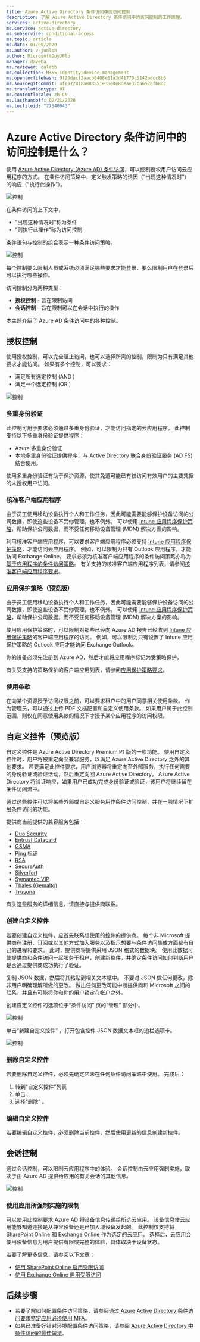 ```yaml
---
title: Azure Active Directory 条件访问中的访问控制
description: 了解 Azure Active Directory 条件访问中的访问控制的工作原理。
services: active-directory
ms.service: active-directory
ms.subservice: conditional-access
ms.topic: article
ms.date: 01/09/2020
ms.author: v-junlch
author: MicrosoftGuyJFlo
manager: daveba
ms.reviewer: calebb
ms.collection: M365-identity-device-management
ms.openlocfilehash: 9f20dacf2aacb0408e61a3d41770c5142adcc8b5
ms.sourcegitcommit: afe972418a883551e36ede8deae32ba6528fb8dc
ms.translationtype: HT
ms.contentlocale: zh-CN
ms.lasthandoff: 02/21/2020
ms.locfileid: "77540043"
---
```

# <a name="what-are-access-controls-in-azure-active-directory-conditional-access"></a>Azure Active Directory 条件访问中的访问控制是什么？

使用 [Azure Active Directory (Azure AD) 条件访问](overview.md)，可以控制授权用户访问云应用程序的方式。 在条件访问策略中，定义触发策略的诱因（“出现这种情况时”）的响应（“执行此操作”）。

![控制](./media/controls/10.png)

在条件访问的上下文中，

- “出现这种情况时”称为条件  
- “则执行此操作”称为访问控制  

条件语句与控制的组合表示一种条件访问策略。

![控制](./media/controls/61.png)

每个控制要么限制人员或系统必须满足哪些要求才能登录，要么限制用户在登录后可以执行哪些操作。

访问控制分为两种类型：

- **授权控制** - 旨在限制访问
- **会话控制** - 旨在限制可以在会话中执行的操作

本主题介绍了 Azure AD 条件访问中的各种控制。 

## <a name="grant-controls"></a>授权控制

使用授权控制，可以完全阻止访问，也可以选择所需的控制，限制为只有满足其他要求才能访问。 如果有多个控制，可以要求：

- 满足所有选定控制 (AND  )
- 满足一个选定控制 (OR  )

![控制](./media/controls/18.png)

### <a name="multi-factor-authentication"></a>多重身份验证

此控制可用于要求必须通过多重身份验证，才能访问指定的云应用程序。 此控制支持以下多重身份验证提供程序：

- Azure 多重身份验证
- 本地多重身份验证提供程序，与 Active Directory 联合身份验证服务 (AD FS) 结合使用。

使用多重身份验证有助于保护资源，使其免遭可能已有权访问有效用户的主要凭据的未授权用户访问。

### <a name="approved-client-app"></a>核准客户端应用程序

由于员工使用移动设备执行个人和工作任务，因此可能需要能够保护设备访问的公司数据，即使这些设备不受你管理，也不例外。
可以使用 [Intune 应用程序保护策略](https://docs.microsoft.com/intune/app-protection-policy)，帮助保护公司数据，而不受任何移动设备管理 (MDM) 解决方案的影响。

利用核准客户端应用程序，可以要求客户端应用程序必须支持 [Intune 应用程序保护策略](https://docs.microsoft.com/intune/app-protection-policy)，才能访问云应用程序。 例如，可以限制为只有 Outlook 应用程序，才能访问 Exchange Online。 要求必须为核准客户端应用程序的条件访问策略亦称为[基于应用程序的条件访问策略](app-based-conditional-access.md)。 有关支持的核准客户端应用程序列表，请参阅[核准客户端应用程序要求](technical-reference.md#approved-client-app-requirement)。

### <a name="app-protection-policy-preview"></a>应用保护策略（预览版）

由于员工使用移动设备执行个人和工作任务，因此可能需要能够保护设备访问的公司数据，即使这些设备不受你管理，也不例外。
可以使用 [Intune 应用程序保护策略](https://docs.microsoft.com/intune/app-protection-policy)，帮助保护公司数据，而不受任何移动设备管理 (MDM) 解决方案的影响。

使用应用保护策略时，可以限制对那些已经向 Azure AD 报告已经收到 [Intune 应用保护策略](https://docs.microsoft.com/intune/app-protection-policy)的客户端应用程序的访问。 例如，可以限制为只有设置了 Intune 应用保护策略的 Outlook 应用才能访问 Exchange Outlook。 

你的设备必须先注册到 Azure AD，然后才能将应用程序标记为受策略保护。

有关受支持的策略保护的客户端应用列表，请参阅[应用保护策略要求](technical-reference.md#app-protection-policy-requirement)。

### <a name="terms-of-use"></a>使用条款

在向某个资源授予访问权限之前，可以要求租户中的用户同意相关使用条款。 作为管理员，可以通过上传 PDF 文档配置和自定义使用条款。 如果用户属于此控制范围，则仅在同意使用条款的情况下才授予某个应用程序的访问权限。

## <a name="custom-controls-preview"></a>自定义控件（预览版）

自定义控件是 Azure Active Directory Premium P1 版的一项功能。 使用自定义控件时，用户将被重定向至兼容服务，以满足 Azure Active Directory 之外的其他要求。 若要满足此控件要求，用户浏览器将重定向至外部服务，执行任何需要的身份验证或验证活动，然后重定向回 Azure Active Directory。 Azure Active Directory 将验证响应，如果用户已成功完成身份验证或验证，该用户将继续留在条件访问流中。

通过这些控件可以将某些外部或自定义服务用作条件访问控制，并在一般情况下扩展条件访问的功能。

提供商当前提供的兼容服务包括：

- [Duo Security](https://duo.com/docs/azure-ca)
- [Entrust Datacard](https://www.entrustdatacard.com/products/authentication/intellitrust)
- [GSMA](https://mobileconnect.io/azure/)
- [Ping 标识](https://documentation.pingidentity.com/pingid/pingidAdminGuide/index.shtml#pid_c_AzureADIntegration.html)
- [RSA](https://community.rsa.com/docs/DOC-81278)
- [SecureAuth](https://docs.secureauth.com/pages/viewpage.action?pageId=47238992#)
- [Silverfort](https://www.silverfort.io/company/using-silverfort-mfa-with-azure-active-directory/)
- [Symantec VIP](https://help.symantec.com/home/VIP_Integrate_with_Azure_AD)
- [Thales (Gemalto)](https://resources.eu.safenetid.com/help/AzureMFA/Azure_Help/Index.htm)
- [Trusona](https://www.trusona.com/docs/azure-ad-integration-guide)

有关这些服务的详细信息，请直接与提供商联系。

### <a name="creating-custom-controls"></a>创建自定义控件

若要创建自定义控件，应首先联系想使用的控件的提供商。 每个非 Microsoft 提供商在注册、订阅或以其他方式加入服务以及指示想要与条件访问集成方面都有自己的进程和要求。 此时，提供商将提供采用 JSON 格式的数据块。 使用此数据可使提供商和条件访问一起服务于租户，创建新控件，并确定条件访问如何判断用户是否通过提供商成功执行了验证。

复制 JSON 数据，然后将其粘贴到相关文本框中。 不要对 JSON 做任何更改，除非用户明确理解所做的更改。 做出任何更改可能中断提供商和 Microsoft 之间的联系，并且有可能将你和你的用户锁定在帐户之外。

创建自定义控件的选项位于“条件访问”  页的“管理”  部分中。

![控制](./media/controls/82.png)

单击“新建自定义控件”  ，打开包含控件 JSON 数据文本框的边栏选项卡。  

![控制](./media/controls/81.png)

### <a name="deleting-custom-controls"></a>删除自定义控件

若要删除自定义控件，必须先确定它未在任何条件访问策略中使用。 完成后：

1. 转到“自定义控件”列表
1. 单击...  
1. 选择“删除”  。

### <a name="editing-custom-controls"></a>编辑自定义控件

若要编辑自定义控件，必须删除当前控件，然后使用更新的信息创建新控件。

## <a name="session-controls"></a>会话控制

通过会话控制，可以限制云应用程序中的体验。 会话控制由云应用强制实施，取决于由 Azure AD 提供给应用的有关会话的其他信息。

![控制](./media/controls/31.png)

### <a name="use-app-enforced-restrictions"></a>使用应用所强制实施的限制

可以使用此控制要求 Azure AD 将设备信息传递给所选云应用。 设备信息使云应用能够知道连接是从兼容设备还是已加入域设备发起的。 此控制仅支持将 SharePoint Online 和 Exchange Online 作为选定的云应用。 选择后，云应用会使用设备信息为用户提供有限或完整的体验，具体取决于设备状态。

若要了解更多信息，请参阅以下文章：

- [使用 SharePoint Online 启用受限访问](https://aka.ms/spolimitedaccessdocs)
- [使用 Exchange Online 启用受限访问](https://aka.ms/owalimitedaccess)

## <a name="next-steps"></a>后续步骤

- 若要了解如何配置条件访问策略，请参阅[通过 Azure Active Directory 条件访问要求特定应用必须使用 MFA](app-based-mfa.md)。
- 如果已准备好针对环境配置条件访问策略，请参阅 [Azure Active Directory 中条件访问的最佳做法](best-practices.md)。

